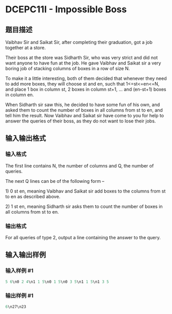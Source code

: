 # DCEPC11I - Impossible Boss

## 题目描述

Vaibhav Sir and Saikat Sir, after completing their graduation, got a job together at a store.

Their boss at the store was Sidharth Sir, who was very strict and did not want anyone to have fun at the job. He gave Vaibhav and Saikat sir a very boring job of stacking columns of boxes in a row of size N.

To make it a little interesting, both of them decided that whenever they need to add more boxes, they will choose st and en, such that 1<=st<=en<=N, and place 1 box in column st, 2 boxes in column st+1, … and (en-st+1) boxes in column en.

When Sidharth sir saw this, he decided to have some fun of his own, and asked them to count the number of boxes in all columns from st to en, and tell him the result. Now Vaibhav and Saikat sir have come to you for help to answer the queries of their boss, as they do not want to lose their jobs.

## 输入输出格式

### 输入格式

The first line contains N, the number of columns and Q, the number of queries.

The next Q lines can be of the following form –

1\) 0 st en, meaning Vaibhav and Saikat sir add boxes to the columns from st to en as described above.

2\) 1 st en, meaning Sidharth sir asks them to count the number of boxes in all columns from st to en.

### 输出格式

For all queries of type 2, output a line containing the answer to the query.

## 输入输出样例

### 输入样例 #1

```cpp
5 6\n0 2 4\n1 1 5\n0 1 5\n0 3 5\n1 1 5\n1 3 5
```


### 输出样例 #1

```cpp
6\n27\n23
```


